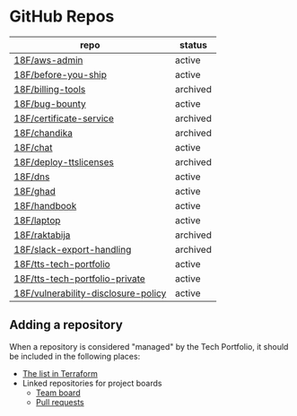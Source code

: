 <!-- this file is generated by Terraform -->

# GitHub Repos

| repo | status |
| --- | --- |
| [18F/aws-admin](https://github.com/18F/aws-admin) | active |
| [18F/before-you-ship](https://github.com/18F/before-you-ship) | active |
| [18F/billing-tools](https://github.com/18F/billing-tools) | archived |
| [18F/bug-bounty](https://github.com/18F/bug-bounty) | active |
| [18F/certificate-service](https://github.com/18F/certificate-service) | archived |
| [18F/chandika](https://github.com/18F/chandika) | archived |
| [18F/chat](https://github.com/18F/chat) | active |
| [18F/deploy-ttslicenses](https://github.com/18F/deploy-ttslicenses) | archived |
| [18F/dns](https://github.com/18F/dns) | active |
| [18F/ghad](https://github.com/18F/ghad) | active |
| [18F/handbook](https://github.com/18F/handbook) | active |
| [18F/laptop](https://github.com/18F/laptop) | active |
| [18F/raktabija](https://github.com/18F/raktabija) | archived |
| [18F/slack-export-handling](https://github.com/18F/slack-export-handling) | archived |
| [18F/tts-tech-portfolio](https://github.com/18F/tts-tech-portfolio) | active |
| [18F/tts-tech-portfolio-private](https://github.com/18F/tts-tech-portfolio-private) | active |
| [18F/vulnerability-disclosure-policy](https://github.com/18F/vulnerability-disclosure-policy) | active |

## Adding a repository

When a repository is considered "managed" by the Tech Portfolio, it should be included in the following places:

- [The list in Terraform](../terraform/main.tf)
- Linked repositories for project boards
  - [Team board](https://github.com/orgs/18F/projects/11/settings/linked_repositories)
  - [Pull requests](https://github.com/orgs/18F/projects/19/settings/linked_repositories)
